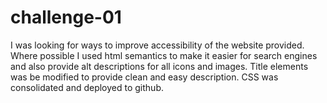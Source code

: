 # challenge-01
I was looking for ways to improve accessibility of the website provided. 
Where possible I used html semantics to make it easier for search engines and also provide alt descriptions for all icons and images. 
Title elements was be modified to provide clean and easy description.
CSS was consolidated and deployed to github.


